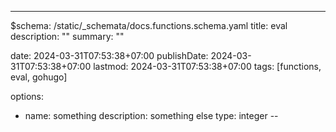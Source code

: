 ---
$schema: /static/_schemata/docs.functions.schema.yaml
title: eval
description: ""
summary: ""

date: 2024-03-31T07:53:38+07:00
publishDate: 2024-03-31T07:53:38+07:00
lastmod: 2024-03-31T07:53:38+07:00
tags: [functions, eval, gohugo]

options:
- name: something
  description: something else
  type: integer
--
